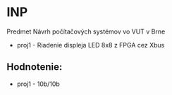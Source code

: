# INP
Predmet Návrh počítačových systémov vo VUT v Brne
- proj1 - Riadenie displeja LED 8x8 z FPGA cez Xbus 

## Hodnotenie:
- proj1 - 10b/10b
